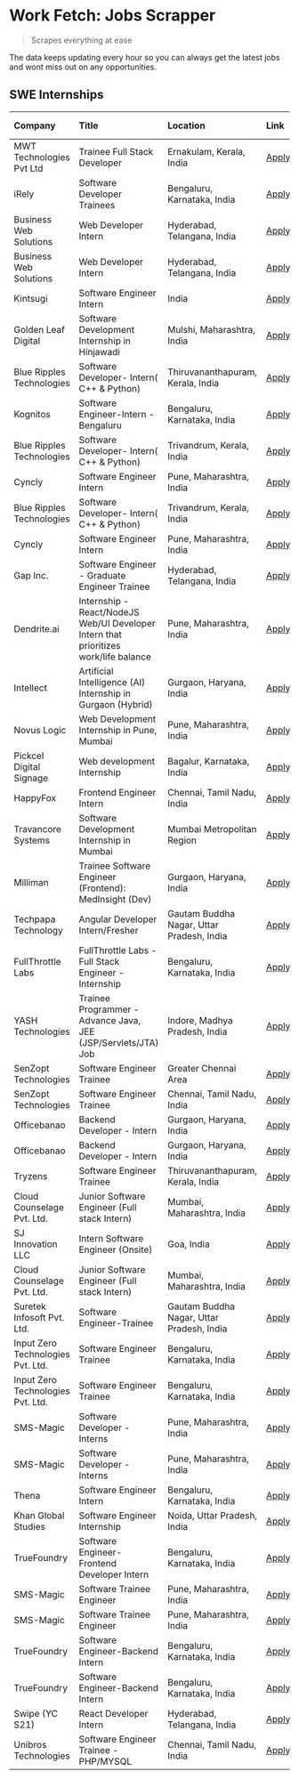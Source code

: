 # Work Fetch: Jobs Scrapper
> Scrapes everything at ease

The data keeps updating every hour so you can always get the latest jobs and wont miss out on any opportunities.

## SWE Internships
<!--START_SECTION:workfetch-->
| Company                           | Title                                                                                | Location                                  | Link                                                                                                                                                                                                                                                                                                  | Date Posted   |
|:----------------------------------|:-------------------------------------------------------------------------------------|:------------------------------------------|:------------------------------------------------------------------------------------------------------------------------------------------------------------------------------------------------------------------------------------------------------------------------------------------------------|:--------------|
| MWT Technologies Pvt Ltd          | Trainee Full Stack Developer                                                         | Ernakulam, Kerala, India                  | [Apply](https://in.linkedin.com/jobs/view/trainee-full-stack-developer-at-mwt-technologies-pvt-ltd-3863344037?position=15&pageNum=0&refId=bekAIsoz0Bx8nS%2Be9SCITA%3D%3D&trackingId=cDY4AgyDyisUa2M8w9EGDA%3D%3D&trk=public_jobs_jserp-result_search-card)                                            | 2024-03-20    |
| iRely                             | Software Developer Trainees                                                          | Bengaluru, Karnataka, India               | [Apply](https://in.linkedin.com/jobs/view/software-developer-trainees-at-irely-3860566039?position=4&pageNum=0&refId=bekAIsoz0Bx8nS%2Be9SCITA%3D%3D&trackingId=yOX01sW3QnucLMUGlmRqzQ%3D%3D&trk=public_jobs_jserp-result_search-card)                                                                 | 2024-03-18    |
| Business Web Solutions            | Web Developer Intern                                                                 | Hyderabad, Telangana, India               | [Apply](https://in.linkedin.com/jobs/view/web-developer-intern-at-business-web-solutions-3860721170?position=34&pageNum=0&refId=bekAIsoz0Bx8nS%2Be9SCITA%3D%3D&trackingId=BeZi7PlWCR%2B5hmVFmSEYRw%3D%3D&trk=public_jobs_jserp-result_search-card)                                                    | 2024-03-17    |
| Business Web Solutions            | Web Developer Intern                                                                 | Hyderabad, Telangana, India               | [Apply](https://in.linkedin.com/jobs/view/web-developer-intern-at-business-web-solutions-3860721170?position=9&pageNum=2&refId=%2Fx0p5I2z0RVo99cyM3q4XQ%3D%3D&trackingId=2uiwUeUvNC26BZgymcrCDw%3D%3D&trk=public_jobs_jserp-result_search-card)                                                       | 2024-03-17    |
| Kintsugi                          | Software Engineer Intern                                                             | India                                     | [Apply](https://in.linkedin.com/jobs/view/software-engineer-intern-at-kintsugi-3857074071?position=45&pageNum=0&refId=bekAIsoz0Bx8nS%2Be9SCITA%3D%3D&trackingId=9omnJUJB15oougg6Q0AdpA%3D%3D&trk=public_jobs_jserp-result_search-card)                                                                | 2024-03-16    |
| Golden Leaf Digital               | Software Development Internship in Hinjawadi                                         | Mulshi, Maharashtra, India                | [Apply](https://in.linkedin.com/jobs/view/software-development-internship-in-hinjawadi-at-golden-leaf-digital-3858085305?position=14&pageNum=0&refId=bekAIsoz0Bx8nS%2Be9SCITA%3D%3D&trackingId=Io31svYwof0fpe2l%2FxRwOA%3D%3D&trk=public_jobs_jserp-result_search-card)                               | 2024-03-15    |
| Blue Ripples Technologies         | Software Developer- Intern( C++ & Python)                                            | Thiruvananthapuram, Kerala, India         | [Apply](https://in.linkedin.com/jobs/view/software-developer-intern-c%2B%2B-python-at-blue-ripples-technologies-3855594494?position=25&pageNum=0&refId=bekAIsoz0Bx8nS%2Be9SCITA%3D%3D&trackingId=yNlKk9jjldfVedMBGKlsmA%3D%3D&trk=public_jobs_jserp-result_search-card)                               | 2024-03-14    |
| Kognitos                          | Software Engineer-Intern -Bengaluru                                                  | Bengaluru, Karnataka, India               | [Apply](https://in.linkedin.com/jobs/view/software-engineer-intern-bengaluru-at-kognitos-3855361239?position=8&pageNum=0&refId=bekAIsoz0Bx8nS%2Be9SCITA%3D%3D&trackingId=jXoNAhS00ZT9%2BAtLSbdI%2BQ%3D%3D&trk=public_jobs_jserp-result_search-card)                                                   | 2024-03-13    |
| Blue Ripples Technologies         | Software Developer- Intern( C++  & Python)                                           | Trivandrum, Kerala, India                 | [Apply](https://in.linkedin.com/jobs/view/software-developer-intern-c%2B%2B-python-at-blue-ripples-technologies-3856150730?position=26&pageNum=0&refId=bekAIsoz0Bx8nS%2Be9SCITA%3D%3D&trackingId=py6OoU1SjqpvyoolPhIJGw%3D%3D&trk=public_jobs_jserp-result_search-card)                               | 2024-03-13    |
| Cyncly                            | Software Engineer Intern                                                             | Pune, Maharashtra, India                  | [Apply](https://in.linkedin.com/jobs/view/software-engineer-intern-at-cyncly-3853990178?position=31&pageNum=0&refId=bekAIsoz0Bx8nS%2Be9SCITA%3D%3D&trackingId=uTqiJtULjvK39XTD4I5ArA%3D%3D&trk=public_jobs_jserp-result_search-card)                                                                  | 2024-03-13    |
| Blue Ripples Technologies         | Software Developer- Intern( C++  & Python)                                           | Trivandrum, Kerala, India                 | [Apply](https://in.linkedin.com/jobs/view/software-developer-intern-c%2B%2B-python-at-blue-ripples-technologies-3856150730?position=1&pageNum=2&refId=%2Fx0p5I2z0RVo99cyM3q4XQ%3D%3D&trackingId=AjvUCnlRUSch6ikQhGhAQw%3D%3D&trk=public_jobs_jserp-result_search-card)                                | 2024-03-13    |
| Cyncly                            | Software Engineer Intern                                                             | Pune, Maharashtra, India                  | [Apply](https://in.linkedin.com/jobs/view/software-engineer-intern-at-cyncly-3853990178?position=6&pageNum=2&refId=%2Fx0p5I2z0RVo99cyM3q4XQ%3D%3D&trackingId=GusSaUQmNQc%2FQPfZoXAf9w%3D%3D&trk=public_jobs_jserp-result_search-card)                                                                 | 2024-03-13    |
| Gap Inc.                          | Software Engineer - Graduate Engineer Trainee                                        | Hyderabad, Telangana, India               | [Apply](https://in.linkedin.com/jobs/view/software-engineer-graduate-engineer-trainee-at-gap-inc-3853818960?position=6&pageNum=0&refId=bekAIsoz0Bx8nS%2Be9SCITA%3D%3D&trackingId=SkkuljF8isWVNcrEbFYCyA%3D%3D&trk=public_jobs_jserp-result_search-card)                                               | 2024-03-12    |
| Dendrite.ai                       | Internship - React/NodeJS Web/UI Developer Intern that prioritizes work/life balance | Pune, Maharashtra, India                  | [Apply](https://in.linkedin.com/jobs/view/internship-react-nodejs-web-ui-developer-intern-that-prioritizes-work-life-balance-at-dendrite-ai-3853583200?position=41&pageNum=0&refId=bekAIsoz0Bx8nS%2Be9SCITA%3D%3D&trackingId=l8%2F93QQljWs3A5hgnUegIA%3D%3D&trk=public_jobs_jserp-result_search-card) | 2024-03-12    |
| Intellect                         | Artificial Intelligence (AI) Internship in Gurgaon (Hybrid)                          | Gurgaon, Haryana, India                   | [Apply](https://in.linkedin.com/jobs/view/artificial-intelligence-ai-internship-in-gurgaon-hybrid-at-intellect-3853356821?position=60&pageNum=0&refId=bekAIsoz0Bx8nS%2Be9SCITA%3D%3D&trackingId=IC0cjLmbQ5maWL79bXvxIQ%3D%3D&trk=public_jobs_jserp-result_search-card)                                | 2024-03-11    |
| Novus Logic                       | Web Development Internship in Pune, Mumbai                                           | Pune, Maharashtra, India                  | [Apply](https://in.linkedin.com/jobs/view/web-development-internship-in-pune-mumbai-at-novus-logic-3850815684?position=53&pageNum=0&refId=bekAIsoz0Bx8nS%2Be9SCITA%3D%3D&trackingId=%2Bt6da2kWIEM1MVHUfeKkbA%3D%3D&trk=public_jobs_jserp-result_search-card)                                          | 2024-03-08    |
| Pickcel Digital Signage           | Web development Internship                                                           | Bagalur, Karnataka, India                 | [Apply](https://in.linkedin.com/jobs/view/web-development-internship-at-pickcel-digital-signage-3849506118?position=55&pageNum=0&refId=bekAIsoz0Bx8nS%2Be9SCITA%3D%3D&trackingId=wixcWWmkobAvfCwGmtt9QQ%3D%3D&trk=public_jobs_jserp-result_search-card)                                               | 2024-03-08    |
| HappyFox                          | Frontend Engineer Intern                                                             | Chennai, Tamil Nadu, India                | [Apply](https://in.linkedin.com/jobs/view/frontend-engineer-intern-at-happyfox-3848357951?position=43&pageNum=0&refId=bekAIsoz0Bx8nS%2Be9SCITA%3D%3D&trackingId=gRHDC85vUScafwA%2FgtF4OA%3D%3D&trk=public_jobs_jserp-result_search-card)                                                              | 2024-03-07    |
| Travancore Systems                | Software Development Internship in Mumbai                                            | Mumbai Metropolitan Region                | [Apply](https://in.linkedin.com/jobs/view/software-development-internship-in-mumbai-at-travancore-systems-3847706952?position=39&pageNum=0&refId=bekAIsoz0Bx8nS%2Be9SCITA%3D%3D&trackingId=96qlIJxwcRVbJV9oqGgaHg%3D%3D&trk=public_jobs_jserp-result_search-card)                                     | 2024-03-05    |
| Milliman                          | Trainee Software Engineer (Frontend): MedInsight (Dev)                               | Gurgaon, Haryana, India                   | [Apply](https://in.linkedin.com/jobs/view/trainee-software-engineer-frontend-medinsight-dev-at-milliman-3792874280?position=9&pageNum=0&refId=bekAIsoz0Bx8nS%2Be9SCITA%3D%3D&trackingId=kfwgi6dQyF8TK2GytWVAOQ%3D%3D&trk=public_jobs_jserp-result_search-card)                                        | 2024-03-01    |
| Techpapa Technology               | Angular Developer Intern/Fresher                                                     | Gautam Buddha Nagar, Uttar Pradesh, India | [Apply](https://in.linkedin.com/jobs/view/angular-developer-intern-fresher-at-techpapa-technology-3834305862?position=58&pageNum=0&refId=bekAIsoz0Bx8nS%2Be9SCITA%3D%3D&trackingId=MLtL4aE0gEolC%2B7Z25doFA%3D%3D&trk=public_jobs_jserp-result_search-card)                                           | 2024-02-20    |
| FullThrottle Labs                 | FullThrottle Labs - Full Stack Engineer - Internship                                 | Bengaluru, Karnataka, India               | [Apply](https://in.linkedin.com/jobs/view/fullthrottle-labs-full-stack-engineer-internship-at-fullthrottle-labs-3829636016?position=57&pageNum=0&refId=bekAIsoz0Bx8nS%2Be9SCITA%3D%3D&trackingId=gsfSVZe4H9glFvo6UXbpjw%3D%3D&trk=public_jobs_jserp-result_search-card)                               | 2024-02-17    |
| YASH Technologies                 | Trainee Programmer - Advance Java, JEE (JSP/Servlets/JTA) Job                        | Indore, Madhya Pradesh, India             | [Apply](https://in.linkedin.com/jobs/view/trainee-programmer-advance-java-jee-jsp-servlets-jta-job-at-yash-technologies-3811759183?position=21&pageNum=0&refId=bekAIsoz0Bx8nS%2Be9SCITA%3D%3D&trackingId=a5PXnYeHqMx%2FQosYEnGylQ%3D%3D&trk=public_jobs_jserp-result_search-card)                     | 2024-02-13    |
| SenZopt Technologies              | Software Engineer Trainee                                                            | Greater Chennai Area                      | [Apply](https://in.linkedin.com/jobs/view/software-engineer-trainee-at-senzopt-technologies-3827688781?position=36&pageNum=0&refId=bekAIsoz0Bx8nS%2Be9SCITA%3D%3D&trackingId=KATA4egsi5XzFrjrerus5A%3D%3D&trk=public_jobs_jserp-result_search-card)                                                   | 2024-02-12    |
| SenZopt Technologies              | Software Engineer Trainee                                                            | Chennai, Tamil Nadu, India                | [Apply](https://in.linkedin.com/jobs/view/software-engineer-trainee-at-senzopt-technologies-3827686880?position=49&pageNum=0&refId=bekAIsoz0Bx8nS%2Be9SCITA%3D%3D&trackingId=stzqvq77WzlatcUBQ%2BkfQg%3D%3D&trk=public_jobs_jserp-result_search-card)                                                 | 2024-02-12    |
| Officebanao                       | Backend Developer - Intern                                                           | Gurgaon, Haryana, India                   | [Apply](https://in.linkedin.com/jobs/view/backend-developer-intern-at-officebanao-3814263731?position=28&pageNum=0&refId=bekAIsoz0Bx8nS%2Be9SCITA%3D%3D&trackingId=mnlpdqATStVhZiaAoEC21A%3D%3D&trk=public_jobs_jserp-result_search-card)                                                             | 2024-01-31    |
| Officebanao                       | Backend Developer - Intern                                                           | Gurgaon, Haryana, India                   | [Apply](https://in.linkedin.com/jobs/view/backend-developer-intern-at-officebanao-3814263731?position=3&pageNum=2&refId=%2Fx0p5I2z0RVo99cyM3q4XQ%3D%3D&trackingId=u1wdpn7jhBgUi6QzcveVrQ%3D%3D&trk=public_jobs_jserp-result_search-card)                                                              | 2024-01-31    |
| Tryzens                           | Software Engineer Trainee                                                            | Thiruvananthapuram, Kerala, India         | [Apply](https://in.linkedin.com/jobs/view/software-engineer-trainee-at-tryzens-3809363491?position=38&pageNum=0&refId=bekAIsoz0Bx8nS%2Be9SCITA%3D%3D&trackingId=xZ48%2FWUZoPeCSgVNg%2FXaJA%3D%3D&trk=public_jobs_jserp-result_search-card)                                                            | 2024-01-18    |
| Cloud Counselage Pvt. Ltd.        | Junior Software Engineer (Full stack Intern)                                         | Mumbai, Maharashtra, India                | [Apply](https://in.linkedin.com/jobs/view/junior-software-engineer-full-stack-intern-at-cloud-counselage-pvt-ltd-3803132814?position=27&pageNum=0&refId=bekAIsoz0Bx8nS%2Be9SCITA%3D%3D&trackingId=AdeTz9P%2BFyNL7sHSfCOjAg%3D%3D&trk=public_jobs_jserp-result_search-card)                            | 2024-01-11    |
| SJ Innovation LLC                 | Intern Software Engineer (Onsite)                                                    | Goa, India                                | [Apply](https://in.linkedin.com/jobs/view/intern-software-engineer-onsite-at-sj-innovation-llc-3799959011?position=46&pageNum=0&refId=bekAIsoz0Bx8nS%2Be9SCITA%3D%3D&trackingId=RMbJ8TA0ifki4DKIrFt8dQ%3D%3D&trk=public_jobs_jserp-result_search-card)                                                | 2024-01-11    |
| Cloud Counselage Pvt. Ltd.        | Junior Software Engineer (Full stack Intern)                                         | Mumbai, Maharashtra, India                | [Apply](https://in.linkedin.com/jobs/view/junior-software-engineer-full-stack-intern-at-cloud-counselage-pvt-ltd-3803132814?position=2&pageNum=2&refId=%2Fx0p5I2z0RVo99cyM3q4XQ%3D%3D&trackingId=b33XvsY98r6tvhmvsorGpQ%3D%3D&trk=public_jobs_jserp-result_search-card)                               | 2024-01-11    |
| Suretek Infosoft Pvt. Ltd.        | Software Engineer-Trainee                                                            | Gautam Buddha Nagar, Uttar Pradesh, India | [Apply](https://in.linkedin.com/jobs/view/software-engineer-trainee-at-suretek-infosoft-pvt-ltd-3800934643?position=22&pageNum=0&refId=bekAIsoz0Bx8nS%2Be9SCITA%3D%3D&trackingId=ALROc%2B7SjPl9iWVI%2FZXnZA%3D%3D&trk=public_jobs_jserp-result_search-card)                                           | 2024-01-09    |
| Input Zero Technologies Pvt. Ltd. | Software Engineer Trainee                                                            | Bengaluru, Karnataka, India               | [Apply](https://in.linkedin.com/jobs/view/software-engineer-trainee-at-input-zero-technologies-pvt-ltd-3800927643?position=30&pageNum=0&refId=bekAIsoz0Bx8nS%2Be9SCITA%3D%3D&trackingId=zi5B5Q7rsNfJg7V06QL5Lg%3D%3D&trk=public_jobs_jserp-result_search-card)                                        | 2024-01-09    |
| Input Zero Technologies Pvt. Ltd. | Software Engineer Trainee                                                            | Bengaluru, Karnataka, India               | [Apply](https://in.linkedin.com/jobs/view/software-engineer-trainee-at-input-zero-technologies-pvt-ltd-3800927643?position=5&pageNum=2&refId=%2Fx0p5I2z0RVo99cyM3q4XQ%3D%3D&trackingId=n%2BjPIqq6h%2FoZoMccHFrRXQ%3D%3D&trk=public_jobs_jserp-result_search-card)                                     | 2024-01-09    |
| SMS-Magic                         | Software Developer -Interns                                                          | Pune, Maharashtra, India                  | [Apply](https://in.linkedin.com/jobs/view/software-developer-interns-at-sms-magic-3799485343?position=35&pageNum=0&refId=bekAIsoz0Bx8nS%2Be9SCITA%3D%3D&trackingId=vq4l5GQin08wuRy9uGfsqQ%3D%3D&trk=public_jobs_jserp-result_search-card)                                                             | 2024-01-05    |
| SMS-Magic                         | Software Developer -Interns                                                          | Pune, Maharashtra, India                  | [Apply](https://in.linkedin.com/jobs/view/software-developer-interns-at-sms-magic-3799485343?position=10&pageNum=2&refId=%2Fx0p5I2z0RVo99cyM3q4XQ%3D%3D&trackingId=ybNYZioxtnhtRlJO981XgA%3D%3D&trk=public_jobs_jserp-result_search-card)                                                             | 2024-01-05    |
| Thena                             | Software Engineer Intern                                                             | Bengaluru, Karnataka, India               | [Apply](https://in.linkedin.com/jobs/view/software-engineer-intern-at-thena-3778731751?position=17&pageNum=0&refId=bekAIsoz0Bx8nS%2Be9SCITA%3D%3D&trackingId=x65FBren4MALGMY%2FChqtGw%3D%3D&trk=public_jobs_jserp-result_search-card)                                                                 | 2023-12-05    |
| Khan Global Studies               | Software Engineer Internship                                                         | Noida, Uttar Pradesh, India               | [Apply](https://in.linkedin.com/jobs/view/software-engineer-internship-at-khan-global-studies-3766942197?position=52&pageNum=0&refId=bekAIsoz0Bx8nS%2Be9SCITA%3D%3D&trackingId=MkxvucNbrKxXvwAtwEmOfA%3D%3D&trk=public_jobs_jserp-result_search-card)                                                 | 2023-11-27    |
| TrueFoundry                       | Software Engineer- Frontend Developer Intern                                         | Bengaluru, Karnataka, India               | [Apply](https://in.linkedin.com/jobs/view/software-engineer-frontend-developer-intern-at-truefoundry-3790095058?position=16&pageNum=0&refId=bekAIsoz0Bx8nS%2Be9SCITA%3D%3D&trackingId=6FFIILz14HSO1VAOeC3L2Q%3D%3D&trk=public_jobs_jserp-result_search-card)                                          | 2023-11-24    |
| SMS-Magic                         | Software Trainee Engineer                                                            | Pune, Maharashtra, India                  | [Apply](https://in.linkedin.com/jobs/view/software-trainee-engineer-at-sms-magic-3761409781?position=29&pageNum=0&refId=bekAIsoz0Bx8nS%2Be9SCITA%3D%3D&trackingId=071H3ecRA2p0gz%2FJwoewuQ%3D%3D&trk=public_jobs_jserp-result_search-card)                                                            | 2023-11-16    |
| SMS-Magic                         | Software Trainee Engineer                                                            | Pune, Maharashtra, India                  | [Apply](https://in.linkedin.com/jobs/view/software-trainee-engineer-at-sms-magic-3761409781?position=4&pageNum=2&refId=%2Fx0p5I2z0RVo99cyM3q4XQ%3D%3D&trackingId=8szOF2RoXOa3ZezL1ts23w%3D%3D&trk=public_jobs_jserp-result_search-card)                                                               | 2023-11-16    |
| TrueFoundry                       | Software Engineer-Backend Intern                                                     | Bengaluru, Karnataka, India               | [Apply](https://in.linkedin.com/jobs/view/software-engineer-backend-intern-at-truefoundry-3779508170?position=32&pageNum=0&refId=bekAIsoz0Bx8nS%2Be9SCITA%3D%3D&trackingId=fnnHgqhvqzD3YQHVMHsyTA%3D%3D&trk=public_jobs_jserp-result_search-card)                                                     | 2023-11-10    |
| TrueFoundry                       | Software Engineer-Backend Intern                                                     | Bengaluru, Karnataka, India               | [Apply](https://in.linkedin.com/jobs/view/software-engineer-backend-intern-at-truefoundry-3779508170?position=7&pageNum=2&refId=%2Fx0p5I2z0RVo99cyM3q4XQ%3D%3D&trackingId=vzjzBXvlqq2aml5nlnPK1A%3D%3D&trk=public_jobs_jserp-result_search-card)                                                      | 2023-11-10    |
| Swipe (YC S21)                    | React Developer Intern                                                               | Hyderabad, Telangana, India               | [Apply](https://in.linkedin.com/jobs/view/react-developer-intern-at-swipe-yc-s21-3737600089?position=19&pageNum=0&refId=bekAIsoz0Bx8nS%2Be9SCITA%3D%3D&trackingId=Rc4T36m3CeqfMYpKx7dLeA%3D%3D&trk=public_jobs_jserp-result_search-card)                                                              | 2023-10-13    |
| Unibros Technologies              | Software Engineer Trainee - PHP/MYSQL                                                | Chennai, Tamil Nadu, India                | [Apply](https://in.linkedin.com/jobs/view/software-engineer-trainee-php-mysql-at-unibros-technologies-3656599241?position=40&pageNum=0&refId=bekAIsoz0Bx8nS%2Be9SCITA%3D%3D&trackingId=TvGgcmeRGDLpzawJnGAEng%3D%3D&trk=public_jobs_jserp-result_search-card)                                         | 2023-06-12    |
<!--END_SECTION:workfetch-->
